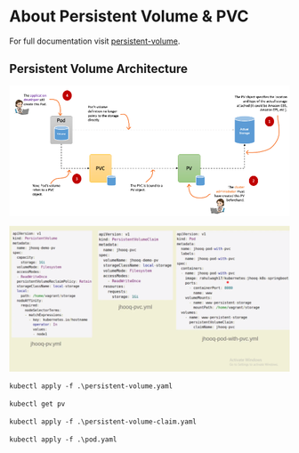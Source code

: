 # About Persistent Volume & PVC

For full documentation visit [persistent-volume](https://jhooq.com/how-to-use-persistent-volume-and-persistent-claims-kubernetes/).

## Persistent Volume Architecture

![pvc](/docs/png/pvc-architecture.png)

![pvc](jhooq-pv.png)

    kubectl apply -f .\persistent-volume.yaml

    kubectl get pv

    kubectl apply -f .\persistent-volume-claim.yaml

    kubectl apply -f .\pod.yaml

